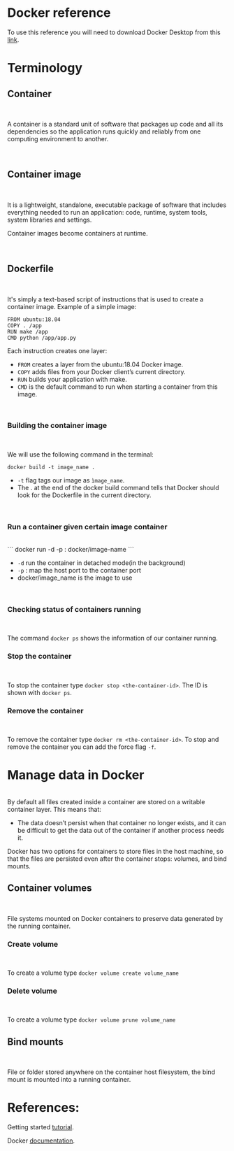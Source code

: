 # Docker reference
To use this reference you will need to download Docker Desktop from this [link](https://docs.docker.com/desktop/windows/install/).

# Terminology


## Container

<br>

A container is a standard unit of software that packages up code and all its dependencies so the application runs quickly and reliably from one computing environment to another. 

<br>

## Container image

<br>

It is a lightweight, standalone, executable package of software that includes everything needed to run an application: code, runtime, system tools, system libraries and settings.


Container images become containers at runtime.

<br>

## Dockerfile
<br>

It's simply a text-based script of instructions that is used to create a container image. Example of a simple image:

```docker
FROM ubuntu:18.04
COPY . /app
RUN make /app
CMD python /app/app.py
```
Each instruction creates one layer:

- `FROM` creates a layer from the ubuntu:18.04 Docker image.
- `COPY` adds files from your Docker client’s current directory.
- `RUN` builds your application with make.
- `CMD` is the default command to run when starting a container from this image.

<br>

### Building the container image
<br>

We will use the following command in the terminal:
```
docker build -t image_name .
```

- `-t` flag tags our image as `ìmage_name`.
- The . at the end of the docker build command tells that Docker should look for the Dockerfile in the current directory.
<br>

### Run a container given certain image container
<br>
```
docker run -d -p <host port>:<container port> docker/image-name
```

* `-d` run the container in detached mode(in the background)
* `-p` <host port>:<container port> map the host port to the container port
* docker/image_name is the image to use

<br>

### Checking status of containers running
<br>

The command  `docker ps` shows the information of our container running.
<br>

### Stop the container
<br>

To stop the container type `docker stop <the-container-id>`. The ID is shown with `docker ps`.
<br>

### Remove the container
<br>

To remove the container type `docker rm <the-container-id>`. To stop and remove the container you can add the force flag `-f`.
<br>

# Manage data in Docker
<br>
By default all files created inside a container are stored on a writable container layer. This means that:

- The data doesn’t persist when that container no longer exists, and it can be difficult to get the data out of the container if another process needs it.

Docker has two options for containers to store files in the host machine, so that the files are persisted even after the container stops: volumes, and bind mounts. 
<br>

## Container volumes
<br>

File systems mounted on Docker containers to preserve data generated by the running container. 
<br>

### Create volume
<br>

To create a volume type `docker volume create volume_name`
<br>

### Delete volume
<br>

To create a volume type `docker volume prune volume_name`
<br>

## Bind mounts
<br>

File or folder stored anywhere on the container host filesystem, the bind mount is mounted into a running container. 
<br>

# References:

Getting started [tutorial](https://github.com/docker/getting-started).

Docker [documentation](https://www.docker.com/resources/what-container).


